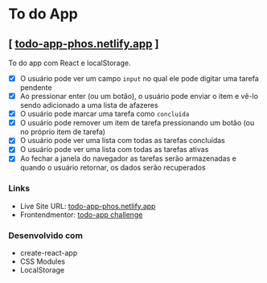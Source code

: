 # To do App

## [ [todo-app-phos.netlify.app](https://todo-app-phos.netlify.app/) ]

To do app com React e localStorage.

- [x] O usuário pode ver um campo `input` no qual ele pode digitar uma tarefa pendente
- [x] Ao pressionar enter (ou um botão), o usuário pode enviar o item e vê-lo sendo adicionado a uma lista de afazeres
- [x] O usuário pode marcar uma tarefa como `concluída`
- [x] O usuário pode remover um item de tarefa pressionando um botão (ou no próprio item de tarefa)
- [x] O usuário pode ver uma lista com todas as tarefas concluídas
- [x] O usuário pode ver uma lista com todas as tarefas ativas
- [x] Ao fechar a janela do navegador as tarefas serão armazenadas e quando o usuário retornar, os dados serão recuperados

### Links

- Live Site URL: [todo-app-phos.netlify.app](https://todo-app-phos.netlify.app/)
- Frontendmentor: [todo-app challenge](https://www.frontendmentor.io/challenges/todo-app-Su1_KokOW)

### Desenvolvido com

- create-react-app
- CSS Modules
- LocalStorage
